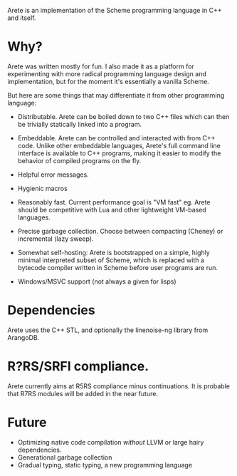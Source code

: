 Arete is an implementation of the Scheme programming language in C++ and itself.

# Why?

Arete was written mostly for fun. I also made it as a platform for experimenting with more radical programming language
design and implementation, but for the moment it's essentially a vanilla Scheme. 

But here are some things that may differentiate it from other programming language:

- Distributable. Arete can be boiled down to two C++ files which can then be trivially statically linked into a
  program. 

- Embeddable. Arete can be controlled and interacted with from C++ code. Unlike other embeddable languages, Arete's 
  full command line interface is available to C++ programs, making it easier to modify the behavior of compiled
  programs on the fly.

- Helpful error messages. 

- Hygienic macros

- Reasonably fast. Current performance goal is "VM fast" eg. Arete should be competitive with Lua and other
  lightweight VM-based languages.

- Precise garbage collection. Choose between compacting (Cheney) or incremental (lazy sweep).

- Somewhat self-hosting: Arete is bootstrapped on a simple, highly minimal interpreted subset of Scheme, which is
  replaced with a bytecode compiler written in Scheme before user programs are run.

- Windows/MSVC support (not always a given for lisps)

# Dependencies

Arete uses the C++ STL, and optionally the linenoise-ng library from ArangoDB.

# R?RS/SRFI compliance.

Arete currently aims at R5RS compliance minus continuations. It is probable that R7RS modules will be added in the near
future. 

# Future

- Optimizing native code compilation *without* LLVM or large hairy dependencies.
- Generational garbage collection
- Gradual typing, static typing, a new programming language

